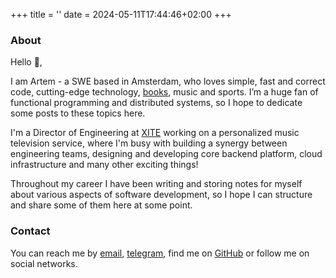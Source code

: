 +++
title = ''
date = 2024-05-11T17:44:46+02:00
+++

### About

Hello 👋,

I am Artem - a SWE based in Amsterdam, who loves simple, fast and correct code, cutting-edge technology, 
[books](https://www.goodreads.com/user/show/51112405-artem-sholokhov), music and sports. I’m a huge fan of functional 
programming and distributed systems, so I hope to dedicate some posts to these topics here.

I'm a Director of Engineering at [XITE](https://xite.com/) working on a personalized music television service, where I'm busy 
with building a synergy between engineering teams, designing and developing core backend platform, cloud infrastructure and many 
other exciting things!

Throughout my career I have been writing and storing notes for myself about various aspects of software development, so 
I hope I can structure and share some of them here at some point.

### Contact

You can reach me by [email](mailto:sholokhov.pro.k8bx9@passmail.net), [telegram](https://t.me/sholokhov), find me on [GitHub](https://github.com/sholokhov) 
or follow me on social networks.

